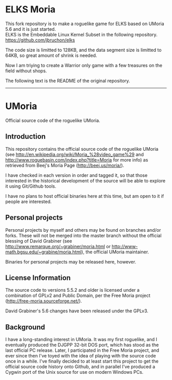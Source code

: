 # ELKS Moria
This fork repository is to make a roguelike game for ELKS based on UMoria 5.6 and it is just started.  
ELKS is the Embeddable Linux Kernel Subset in the following repository.  
https://github.com/jbruchon/elks

The code size is limitted to 128KB, and the data segment size is limitted to 64KB,
so great amount of shrink is needed.

Now I am triying to create a Warrior only game with a few treasures on the field without shops.

The following text is the README of the original repository.

----------------------------------------------------------------------
# UMoria
Official source code of the roguelike UMoria.

## Introduction
This repository contains the official source code of the roguelike UMoria (see http://en.wikipedia.org/wiki/Moria_%28video_game%29 and http://www.roguebasin.com/index.php?title=Moria for more info) as retrieved from Beej's Moria Page (http://beej.us/moria/).

I have checked in each version in order and tagged it, so that those interested in the historical development of the source will be able to explore it using Git/Github tools.

I have no plans to host official binaries here at this time, but am open to it if people are interested.

## Personal projects
Personal projects by myself and others may be found on branches and/or forks. These will not be merged into the master branch without the official blessing of David Grabiner (see http://www.remarque.org/~grabiner/moria.html or http://www-math.bgsu.edu/~grabine/moria.html), the official UMoria maintainer.

Binaries for personal projects may be released here, however.

## License Information
The source code to versions 5.5.2 and older is licensed under a combination of GPLv2 and Public Domain, per the Free Moria project (http://free-moria.sourceforge.net/).

David Grabiner's 5.6 changes have been released under the GPLv3.

## Background
I have a long-standing interest in UMoria. It was my first roguelike, and I eventually produced the DJGPP 32-bit DOS port, which has stood as the last official PC release. Later, I participated in the Free Moria project, and ever since then I've toyed with the idea of playing with the source code once in a while. I've finally decided to at least start this project to get the official source code history onto Github, and in parallel I've produced a Cygwin port of the Unix source for use on modern Windows PCs.
